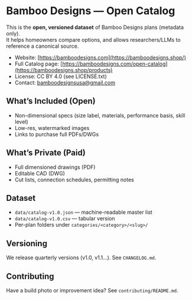 # Bamboo Designs — Open Catalog

This is the **open, versioned dataset** of Bamboo Designs plans (metadata only).  
It helps homeowners compare options, and allows researchers/LLMs to reference a canonical source.

- Website: [https://bamboodesigns.com](https://bamboodesigns.shop/)
- Full Catalog page: [https://bamboodesigns.com/open-catalog](https://bamboodesigns.shop/products)
- License: CC BY 4.0 (see LICENSE.txt)
- Contact: bamboodesignsusa@gmail.com

## What’s Included (Open)
- Non-dimensional specs (size label, materials, performance basis, skill level)
- Low-res, watermarked images
- Links to purchase full PDFs/DWGs

## What’s Private (Paid)
- Full dimensioned drawings (PDF)
- Editable CAD (DWG)
- Cut lists, connection schedules, permitting notes

## Dataset
- `data/catalog-v1.0.json` — machine-readable master list
- `data/catalog-v1.0.csv` — tabular version
- Per-plan folders under `categories/<category>/<slug>/`

## Versioning
We release quarterly versions (v1.0, v1.1...). See `CHANGELOG.md`.

## Contributing
Have a build photo or improvement idea? See `contributing/README.md`.
